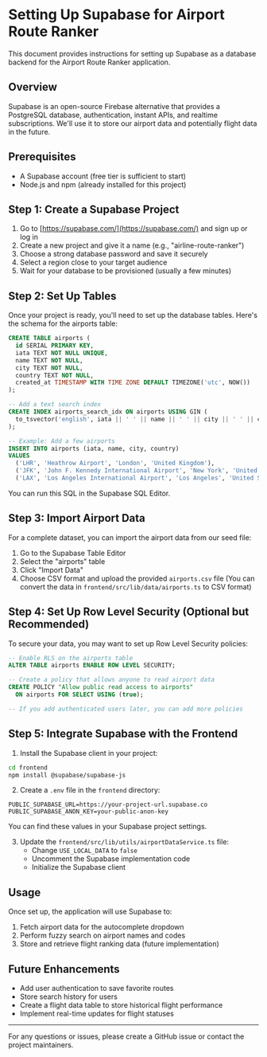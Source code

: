 # Setting Up Supabase for Airport Route Ranker

This document provides instructions for setting up Supabase as a database backend for the Airport Route Ranker application.

## Overview

Supabase is an open-source Firebase alternative that provides a PostgreSQL database, authentication, instant APIs, and realtime subscriptions. We'll use it to store our airport data and potentially flight data in the future.

## Prerequisites

- A Supabase account (free tier is sufficient to start)
- Node.js and npm (already installed for this project)

## Step 1: Create a Supabase Project

1. Go to [https://supabase.com/](https://supabase.com/) and sign up or log in
2. Create a new project and give it a name (e.g., "airline-route-ranker")
3. Choose a strong database password and save it securely
4. Select a region close to your target audience
5. Wait for your database to be provisioned (usually a few minutes)

## Step 2: Set Up Tables

Once your project is ready, you'll need to set up the database tables. Here's the schema for the airports table:

```sql
CREATE TABLE airports (
  id SERIAL PRIMARY KEY,
  iata TEXT NOT NULL UNIQUE,
  name TEXT NOT NULL,
  city TEXT NOT NULL,
  country TEXT NOT NULL,
  created_at TIMESTAMP WITH TIME ZONE DEFAULT TIMEZONE('utc', NOW())
);

-- Add a text search index
CREATE INDEX airports_search_idx ON airports USING GIN (
  to_tsvector('english', iata || ' ' || name || ' ' || city || ' ' || country)
);

-- Example: Add a few airports
INSERT INTO airports (iata, name, city, country)
VALUES 
  ('LHR', 'Heathrow Airport', 'London', 'United Kingdom'),
  ('JFK', 'John F. Kennedy International Airport', 'New York', 'United States'),
  ('LAX', 'Los Angeles International Airport', 'Los Angeles', 'United States');
```

You can run this SQL in the Supabase SQL Editor.

## Step 3: Import Airport Data

For a complete dataset, you can import the airport data from our seed file:

1. Go to the Supabase Table Editor
2. Select the "airports" table
3. Click "Import Data"
4. Choose CSV format and upload the provided `airports.csv` file 
   (You can convert the data in `frontend/src/lib/data/airports.ts` to CSV format)

## Step 4: Set Up Row Level Security (Optional but Recommended)

To secure your data, you may want to set up Row Level Security policies:

```sql
-- Enable RLS on the airports table
ALTER TABLE airports ENABLE ROW LEVEL SECURITY;

-- Create a policy that allows anyone to read airport data
CREATE POLICY "Allow public read access to airports" 
  ON airports FOR SELECT USING (true);

-- If you add authenticated users later, you can add more policies
```

## Step 5: Integrate Supabase with the Frontend

1. Install the Supabase client in your project:

```bash
cd frontend
npm install @supabase/supabase-js
```

2. Create a `.env` file in the `frontend` directory:

```
PUBLIC_SUPABASE_URL=https://your-project-url.supabase.co
PUBLIC_SUPABASE_ANON_KEY=your-public-anon-key
```

You can find these values in your Supabase project settings.

3. Update the `frontend/src/lib/utils/airportDataService.ts` file:
   - Change `USE_LOCAL_DATA` to `false`
   - Uncomment the Supabase implementation code
   - Initialize the Supabase client

## Usage

Once set up, the application will use Supabase to:

1. Fetch airport data for the autocomplete dropdown
2. Perform fuzzy search on airport names and codes
3. Store and retrieve flight ranking data (future implementation)

## Future Enhancements

- Add user authentication to save favorite routes
- Store search history for users
- Create a flight data table to store historical flight performance
- Implement real-time updates for flight statuses

---

For any questions or issues, please create a GitHub issue or contact the project maintainers. 